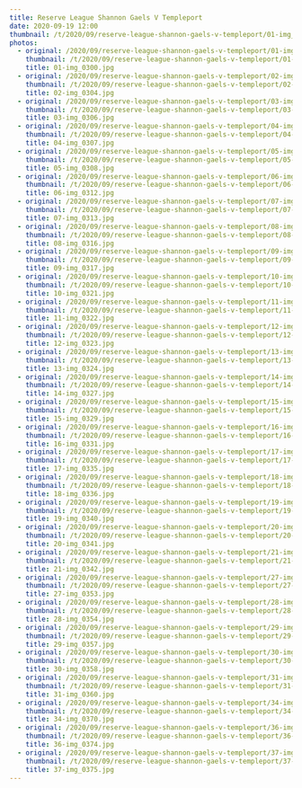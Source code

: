 ```yaml
---
title: Reserve League Shannon Gaels V Templeport
date: 2020-09-19 12:00
thumbnail: /t/2020/09/reserve-league-shannon-gaels-v-templeport/01-img_0300.jpg
photos:
  - original: /2020/09/reserve-league-shannon-gaels-v-templeport/01-img_0300.jpg
    thumbnail: /t/2020/09/reserve-league-shannon-gaels-v-templeport/01-img_0300.jpg
    title: 01-img_0300.jpg
  - original: /2020/09/reserve-league-shannon-gaels-v-templeport/02-img_0304.jpg
    thumbnail: /t/2020/09/reserve-league-shannon-gaels-v-templeport/02-img_0304.jpg
    title: 02-img_0304.jpg
  - original: /2020/09/reserve-league-shannon-gaels-v-templeport/03-img_0306.jpg
    thumbnail: /t/2020/09/reserve-league-shannon-gaels-v-templeport/03-img_0306.jpg
    title: 03-img_0306.jpg
  - original: /2020/09/reserve-league-shannon-gaels-v-templeport/04-img_0307.jpg
    thumbnail: /t/2020/09/reserve-league-shannon-gaels-v-templeport/04-img_0307.jpg
    title: 04-img_0307.jpg
  - original: /2020/09/reserve-league-shannon-gaels-v-templeport/05-img_0308.jpg
    thumbnail: /t/2020/09/reserve-league-shannon-gaels-v-templeport/05-img_0308.jpg
    title: 05-img_0308.jpg
  - original: /2020/09/reserve-league-shannon-gaels-v-templeport/06-img_0312.jpg
    thumbnail: /t/2020/09/reserve-league-shannon-gaels-v-templeport/06-img_0312.jpg
    title: 06-img_0312.jpg
  - original: /2020/09/reserve-league-shannon-gaels-v-templeport/07-img_0313.jpg
    thumbnail: /t/2020/09/reserve-league-shannon-gaels-v-templeport/07-img_0313.jpg
    title: 07-img_0313.jpg
  - original: /2020/09/reserve-league-shannon-gaels-v-templeport/08-img_0316.jpg
    thumbnail: /t/2020/09/reserve-league-shannon-gaels-v-templeport/08-img_0316.jpg
    title: 08-img_0316.jpg
  - original: /2020/09/reserve-league-shannon-gaels-v-templeport/09-img_0317.jpg
    thumbnail: /t/2020/09/reserve-league-shannon-gaels-v-templeport/09-img_0317.jpg
    title: 09-img_0317.jpg
  - original: /2020/09/reserve-league-shannon-gaels-v-templeport/10-img_0321.jpg
    thumbnail: /t/2020/09/reserve-league-shannon-gaels-v-templeport/10-img_0321.jpg
    title: 10-img_0321.jpg
  - original: /2020/09/reserve-league-shannon-gaels-v-templeport/11-img_0322.jpg
    thumbnail: /t/2020/09/reserve-league-shannon-gaels-v-templeport/11-img_0322.jpg
    title: 11-img_0322.jpg
  - original: /2020/09/reserve-league-shannon-gaels-v-templeport/12-img_0323.jpg
    thumbnail: /t/2020/09/reserve-league-shannon-gaels-v-templeport/12-img_0323.jpg
    title: 12-img_0323.jpg
  - original: /2020/09/reserve-league-shannon-gaels-v-templeport/13-img_0324.jpg
    thumbnail: /t/2020/09/reserve-league-shannon-gaels-v-templeport/13-img_0324.jpg
    title: 13-img_0324.jpg
  - original: /2020/09/reserve-league-shannon-gaels-v-templeport/14-img_0327.jpg
    thumbnail: /t/2020/09/reserve-league-shannon-gaels-v-templeport/14-img_0327.jpg
    title: 14-img_0327.jpg
  - original: /2020/09/reserve-league-shannon-gaels-v-templeport/15-img_0329.jpg
    thumbnail: /t/2020/09/reserve-league-shannon-gaels-v-templeport/15-img_0329.jpg
    title: 15-img_0329.jpg
  - original: /2020/09/reserve-league-shannon-gaels-v-templeport/16-img_0331.jpg
    thumbnail: /t/2020/09/reserve-league-shannon-gaels-v-templeport/16-img_0331.jpg
    title: 16-img_0331.jpg
  - original: /2020/09/reserve-league-shannon-gaels-v-templeport/17-img_0335.jpg
    thumbnail: /t/2020/09/reserve-league-shannon-gaels-v-templeport/17-img_0335.jpg
    title: 17-img_0335.jpg
  - original: /2020/09/reserve-league-shannon-gaels-v-templeport/18-img_0336.jpg
    thumbnail: /t/2020/09/reserve-league-shannon-gaels-v-templeport/18-img_0336.jpg
    title: 18-img_0336.jpg
  - original: /2020/09/reserve-league-shannon-gaels-v-templeport/19-img_0340.jpg
    thumbnail: /t/2020/09/reserve-league-shannon-gaels-v-templeport/19-img_0340.jpg
    title: 19-img_0340.jpg
  - original: /2020/09/reserve-league-shannon-gaels-v-templeport/20-img_0341.jpg
    thumbnail: /t/2020/09/reserve-league-shannon-gaels-v-templeport/20-img_0341.jpg
    title: 20-img_0341.jpg
  - original: /2020/09/reserve-league-shannon-gaels-v-templeport/21-img_0342.jpg
    thumbnail: /t/2020/09/reserve-league-shannon-gaels-v-templeport/21-img_0342.jpg
    title: 21-img_0342.jpg
  - original: /2020/09/reserve-league-shannon-gaels-v-templeport/27-img_0353.jpg
    thumbnail: /t/2020/09/reserve-league-shannon-gaels-v-templeport/27-img_0353.jpg
    title: 27-img_0353.jpg
  - original: /2020/09/reserve-league-shannon-gaels-v-templeport/28-img_0354.jpg
    thumbnail: /t/2020/09/reserve-league-shannon-gaels-v-templeport/28-img_0354.jpg
    title: 28-img_0354.jpg
  - original: /2020/09/reserve-league-shannon-gaels-v-templeport/29-img_0357.jpg
    thumbnail: /t/2020/09/reserve-league-shannon-gaels-v-templeport/29-img_0357.jpg
    title: 29-img_0357.jpg
  - original: /2020/09/reserve-league-shannon-gaels-v-templeport/30-img_0358.jpg
    thumbnail: /t/2020/09/reserve-league-shannon-gaels-v-templeport/30-img_0358.jpg
    title: 30-img_0358.jpg
  - original: /2020/09/reserve-league-shannon-gaels-v-templeport/31-img_0360.jpg
    thumbnail: /t/2020/09/reserve-league-shannon-gaels-v-templeport/31-img_0360.jpg
    title: 31-img_0360.jpg
  - original: /2020/09/reserve-league-shannon-gaels-v-templeport/34-img_0370.jpg
    thumbnail: /t/2020/09/reserve-league-shannon-gaels-v-templeport/34-img_0370.jpg
    title: 34-img_0370.jpg
  - original: /2020/09/reserve-league-shannon-gaels-v-templeport/36-img_0374.jpg
    thumbnail: /t/2020/09/reserve-league-shannon-gaels-v-templeport/36-img_0374.jpg
    title: 36-img_0374.jpg
  - original: /2020/09/reserve-league-shannon-gaels-v-templeport/37-img_0375.jpg
    thumbnail: /t/2020/09/reserve-league-shannon-gaels-v-templeport/37-img_0375.jpg
    title: 37-img_0375.jpg
---
```

